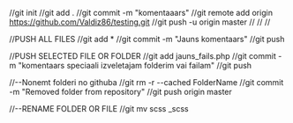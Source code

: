 
//git init
//git add .
//git commit -m "komentaaars"
//git remote add origin https://github.com/Valdiz86/testing.git
//git push -u origin master
//
//
//


//PUSH ALL FILES
//git add *
//git commit -m "Jauns komentaars"
//git push

//PUSH SELECTED FILE OR FOLDER
//git add jauns_fails.php
//git commit -m "komentaars speciaali izveletajam folderim vai failam"
//git push


//--Nonemt folderi no githuba
//git rm -r --cached FolderName
//git commit -m "Removed folder from repository"
//git push origin master

//--RENAME FOLDER OR FILE
//git mv scss _scss
